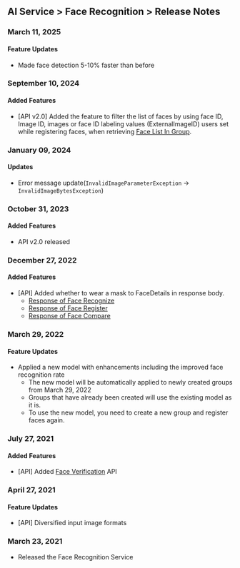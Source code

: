 ## AI Service > Face Recognition > Release Notes

### March 11, 2025

#### Feature Updates

* Made face detection 5-10% faster than before

### September 10, 2024

#### Added Features

* [API v2.0] Added the feature to filter the list of faces by using face ID, Image ID, images or face ID labeling values (ExternalImageID) users set while registering faces, when retrieving [Face List In Group](./api-guide-v2.0/#face-list-in-a-group).

### January 09, 2024

#### Updates

* Error message update(`InvalidImageParameterException` -> `InvalidImageBytesException`)

### October 31, 2023

#### Added Features

* API v2.0 released

### December 27, 2022

#### Added Features

* [API] Added whether to wear a mask to FaceDetails in response body.
    * [Response of Face Recognize](./api-guide-v1.0/#detect-face-response)
    * [Response of Face Register](./api-guide-v1.0/#add-face-response)
    * [Response of Face Compare](./api-guide-v1.0/#compare-face-response)

### March 29, 2022

#### Feature Updates

* Applied a new model with enhancements including the improved face recognition rate
    * The new model will be automatically applied to newly created groups from March 29, 2022
    * Groups that have already been created will use the existing model as it is.
    * To use the new model, you need to create a new group and register faces again.

### July 27, 2021

#### Added Features

* [API] Added [Face Verification](./api-guide-v1.0/#verify) API

### April 27, 2021

#### Feature Updates

* [API] Diversified input image formats

### March 23, 2021

* Released the Face Recognition Service
